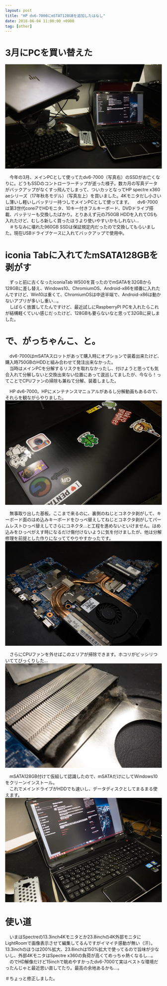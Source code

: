 ```yaml
---
layout: post
title: "HP dv6-7000にmSTAT128GBを追加したはなし"
date: 2018-06-04 11:00:00 +0900
tag: [other]
---
```


# 3月にPCを買い替えた

![img](/assets/photos/20180604-APC_0336.jpg)

　今年の3月、メインPCとして使ってたdv6-7000（写真右）のSSDがお亡くなりに。どうもSSDのコントローラーチップが逝った様子。数カ月の写真データがバックアップがなくすっ飛んでしまって、ついカッとなってHP spectre x360 aeシリーズ（17年秋冬モデル）（写真左上）を買いました。4Kモニタだし小さいし薄いし軽いしバッテリー持つしでメインPCとして使ってます。
　dv6-7000は第3世代corei7でHDモニタ、10キー付きフルキーボード、DVDドライブ搭載、バッテリーも交換したばかり。とりあえず元の750GB HDDを入れてOSも入れたけど、むしろ新しく買ったほうより使いやすいかもしれない…  
　＃ちなみに壊れた960GB SSDは保証規定内だったので交換してもらいました。現在USBドライブケースに入れてバックアップで使用中。  

# iconia Tabに入れてたmSATA128GBを剥がす

　ずっと前に古くなったiconiaTab W500を貰ったのでmSATAを32GBから128GBに差し替え、Windows10、ChromiumOS、Android-x86を順番に入れたんですけど、Win10は重くて、ChromiumOSは中途半端で、Android-x86は動かないアプリが多いし重い…。  
　しばらく放置してたんですけど、最近試しにRaspberryPI PCを入れたらこれが結構軽くていい感じだったけど、128GBも要らないなと思って32GBに戻しました。  

# で、がっちゃんこ、と。

　dv6-7000はmSATAスロットがあって購入時にオプションで装着出来たけど、購入時750GBのHDDと組み合わせて発注出来なかった。  
　当時はメインPCを分解するリスクを取れなかったし、付けようと思っても気合入れて分解しないと交換出来ない位置にあって逡巡してましたが、今なら！ってことでCPUファンの掃除も兼ねて分解、装着しました。  

　HP dv6-7000。HPにメンテナンスマニュアルがあるし分解動画もあるので、それらを観ながらやりました。  
![img](/assets/photos/20180604-APC_0328.jpg)

　無事取り出した基板。ここまで来るのに、裏側のねじとコネクタ剥がして、キーボード面のはめ込みキーボードをひっぺ替えしてねじとコネクタ剥がしてパームレストひっぺ替えしてさらにコネクタ…と工程を進めないといけません。はめ込みをひっぺがえす時になるだけ傷付けないように気を付けましたが、他は分解修理を前提とした作りになっててやりやすかったです。
![img](/assets/photos/20180604-APC_0330.jpg)

　さらにCPUファンを外せばこのエリアが掃除できます。ホコリがビッシリついててびっくりした…  
![img](/assets/photos/20180604-APC_0333.jpg)

 　mSATA128GB付けて仮組して認識したので、mSATAだけにしてWindows10をクリーンインストール。  
 　これでメインドライブがHDDでも速いし、データディスクとしてまるまる使えます。
![img](/assets/photos/20180604-APC_0335.jpg)

# 使い道

　いまはSpectreの13.3inch4Kモニタとか23.8inchの4K外部モニタにLightRoomで画像表示させて編集してるんですがイマイチ感動が無い（汗）。13.3inchのほうは200%拡大、23.8inchは150%拡大で使ってるので旨味が少ないし、外部4KモニタはSpectre x360の負荷が高くてめっちゃ熱くなるし…。  
　のでHD解像だけど15inchで眺めやすかったdv6-7000て実はベストな環境だったんじゃと最近思い直してたり。最高の余地あるかも…。

＃ちょっと修正しました。  
